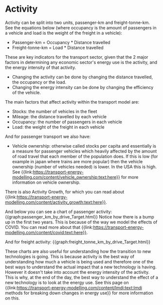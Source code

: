 # Activity
Activity can be split into two units, passenger-km and freight-tonne-km. See the equations below (where occupancy is the amount of passengers in a vehicle and load is the weight of the freight in a vehicle):

- Passenger-km = Occupancy * Distance travelled
- Freight-tonne-km = Load * Distance travelled

These are key indicators for the transport sector, given that the 2 major factors in determining any economic sector's energy use is the activity, and the energy intensity of that activity. 

- Changing the activity can be done by changing the distance travelled, the occupancy or the load.
- Changing the energy intensity can be done by changing the efficiency of the vehicle.

The main factors that affect activity within the transport model are:

- Stocks: the number of vehicles in the fleet
- Mileage: the distance travelled by each vehicle
- Occupancy: the number of passengers in each vehicle
- Load: the weight of the freight in each vehicle

And for passenger transport we also have:

- Vehicle ownership: otherwise called stocks per capita and essentially is a measure for passenger vehicles which heavily affected by the amount of road travel that each member of the population does. If this is low (for example in japan where trains are more popular) then the vehicle ownership (number of vehicles needed) is lower. In the USA this is high. See {{link:https://transport-energy-modelling.com/content/vehicle_ownership:text:here}} for more information on vehicle ownership.

There is also Activity Growth, for which you can read about {{link:https://transport-energy-modelling.com/content/activity_growth:text:here}}.

And below you can see a chart of passenger activity:
{{graph:passenger_km_by_drive_Target.html}}
Notice how there is a bump up in the first two years. This is because of the way we model the effects of COVID. You can read more about that {{link:https://transport-energy-modelling.com/content/covid:text:here}}.

And for freight activity:
{{graph:freight_tonne_km_by_drive_Target.html}}

These charts are also useful for understanding how the transition to new technologies is going. This is because activity is the best way of understanding how much a vehicle is being used and therefore one of the best ways to understand the actual impact that a new technology is having. However it doesn't take into account the energy intensity of the activity. This is why, at the end of the day, the best way to understand the effect of a new technology is to look at the energy use. See this page on {{link:https://transport-energy-modelling.com/content/lmdi:text:lmdi methods for breaking down changes in energy use}} for more information on this.

